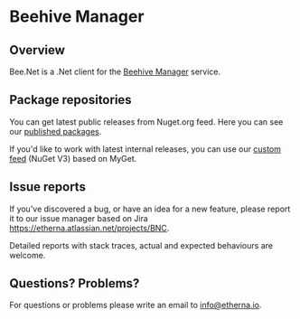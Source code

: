 ﻿# Beehive Manager

## Overview

Bee.Net is a .Net client for the [Beehive Manager](https://github.com/Etherna/beehive-manager) service.

Package repositories
--------------------

You can get latest public releases from Nuget.org feed. Here you can see our [published packages](https://www.nuget.org/profiles/etherna).

If you'd like to work with latest internal releases, you can use our [custom feed](https://www.myget.org/F/etherna/api/v3/index.json) (NuGet V3) based on MyGet.

Issue reports
-------------

If you've discovered a bug, or have an idea for a new feature, please report it to our issue manager based on Jira https://etherna.atlassian.net/projects/BNC.

Detailed reports with stack traces, actual and expected behaviours are welcome.

Questions? Problems?
---------------------

For questions or problems please write an email to [info@etherna.io](mailto:info@etherna.io).
